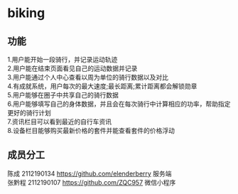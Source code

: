 # biking  
## 功能  
1.用户能开始一段骑行，并记录运动轨迹  
2.用户能在结束页面看见自己的运动数据并记录  
3.用户能通过个人中心查看以周为单位的骑行数据以及对比  
4.有成就系统，用户每次的最大速度;最长距离;累计距离都会解锁勋章  
5.用户能够在圈子中共享自己的骑行数据  
6.用户能够填写自己的身体数据，并且会在每次骑行中计算相应的功率，帮助指定更好的骑行计划  
7.资讯栏目可以看到最近的自行车资讯  
8.设备栏目能够购买最新价格的套件并能查看套件的价格浮动  
## 成员分工  
陈成 2112190134 <https://github.com/elenderberry> 服务端  
张黔程 2112190107 <https://github.com/ZQC957> 微信小程序

